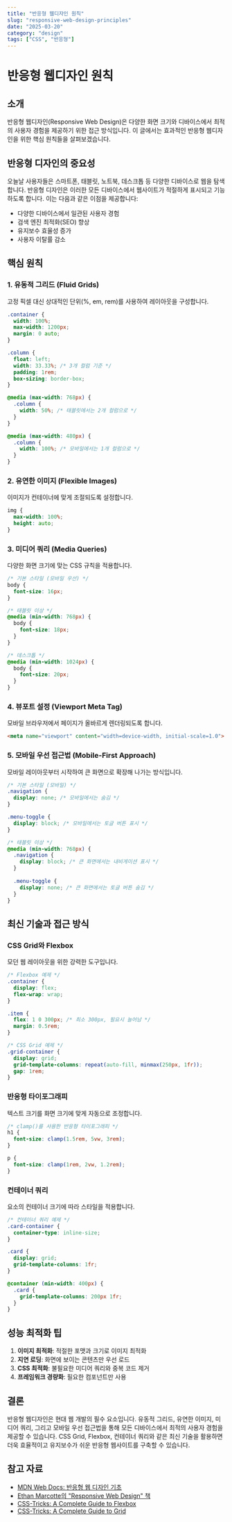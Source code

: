 ```yaml
---
title: "반응형 웹디자인 원칙"
slug: "responsive-web-design-principles"
date: "2025-03-20"
category: "design"
tags: ["CSS", "반응형"]
---
```


# 반응형 웹디자인 원칙

## 소개

반응형 웹디자인(Responsive Web Design)은 다양한 화면 크기와 디바이스에서 최적의 사용자 경험을 제공하기 위한 접근 방식입니다. 이 글에서는 효과적인 반응형 웹디자인을 위한 핵심 원칙들을 살펴보겠습니다.

## 반응형 디자인의 중요성

오늘날 사용자들은 스마트폰, 태블릿, 노트북, 데스크톱 등 다양한 디바이스로 웹을 탐색합니다. 반응형 디자인은 이러한 모든 디바이스에서 웹사이트가 적절하게 표시되고 기능하도록 합니다. 이는 다음과 같은 이점을 제공합니다:

- 다양한 디바이스에서 일관된 사용자 경험
- 검색 엔진 최적화(SEO) 향상
- 유지보수 효율성 증가
- 사용자 이탈률 감소

## 핵심 원칙

### 1. 유동적 그리드 (Fluid Grids)

고정 픽셀 대신 상대적인 단위(%, em, rem)를 사용하여 레이아웃을 구성합니다.

```css
.container {
  width: 100%;
  max-width: 1200px;
  margin: 0 auto;
}

.column {
  float: left;
  width: 33.33%; /* 3개 컬럼 기준 */
  padding: 1rem;
  box-sizing: border-box;
}

@media (max-width: 768px) {
  .column {
    width: 50%; /* 태블릿에서는 2개 컬럼으로 */
  }
}

@media (max-width: 480px) {
  .column {
    width: 100%; /* 모바일에서는 1개 컬럼으로 */
  }
}
```

### 2. 유연한 이미지 (Flexible Images)

이미지가 컨테이너에 맞게 조절되도록 설정합니다.

```css
img {
  max-width: 100%;
  height: auto;
}
```

### 3. 미디어 쿼리 (Media Queries)

다양한 화면 크기에 맞는 CSS 규칙을 적용합니다.

```css
/* 기본 스타일 (모바일 우선) */
body {
  font-size: 16px;
}

/* 태블릿 이상 */
@media (min-width: 768px) {
  body {
    font-size: 18px;
  }
}

/* 데스크톱 */
@media (min-width: 1024px) {
  body {
    font-size: 20px;
  }
}
```

### 4. 뷰포트 설정 (Viewport Meta Tag)

모바일 브라우저에서 페이지가 올바르게 렌더링되도록 합니다.

```html
<meta name="viewport" content="width=device-width, initial-scale=1.0">
```

### 5. 모바일 우선 접근법 (Mobile-First Approach)

모바일 레이아웃부터 시작하여 큰 화면으로 확장해 나가는 방식입니다.

```css
/* 기본 스타일 (모바일) */
.navigation {
  display: none; /* 모바일에서는 숨김 */
}

.menu-toggle {
  display: block; /* 모바일에서는 토글 버튼 표시 */
}

/* 태블릿 이상 */
@media (min-width: 768px) {
  .navigation {
    display: block; /* 큰 화면에서는 내비게이션 표시 */
  }
  
  .menu-toggle {
    display: none; /* 큰 화면에서는 토글 버튼 숨김 */
  }
}
```

## 최신 기술과 접근 방식

### CSS Grid와 Flexbox

모던 웹 레이아웃을 위한 강력한 도구입니다.

```css
/* Flexbox 예제 */
.container {
  display: flex;
  flex-wrap: wrap;
}

.item {
  flex: 1 0 300px; /* 최소 300px, 필요시 늘어남 */
  margin: 0.5rem;
}

/* CSS Grid 예제 */
.grid-container {
  display: grid;
  grid-template-columns: repeat(auto-fill, minmax(250px, 1fr));
  gap: 1rem;
}
```

### 반응형 타이포그래피

텍스트 크기를 화면 크기에 맞게 자동으로 조정합니다.

```css
/* clamp()를 사용한 반응형 타이포그래피 */
h1 {
  font-size: clamp(1.5rem, 5vw, 3rem);
}

p {
  font-size: clamp(1rem, 2vw, 1.2rem);
}
```

### 컨테이너 쿼리

요소의 컨테이너 크기에 따라 스타일을 적용합니다.

```css
/* 컨테이너 쿼리 예제 */
.card-container {
  container-type: inline-size;
}

.card {
  display: grid;
  grid-template-columns: 1fr;
}

@container (min-width: 400px) {
  .card {
    grid-template-columns: 200px 1fr;
  }
}
```

## 성능 최적화 팁

1. **이미지 최적화**: 적절한 포맷과 크기로 이미지 최적화
2. **지연 로딩**: 화면에 보이는 콘텐츠만 우선 로드
3. **CSS 최적화**: 불필요한 미디어 쿼리와 중복 코드 제거
4. **프레임워크 경량화**: 필요한 컴포넌트만 사용

## 결론

반응형 웹디자인은 현대 웹 개발의 필수 요소입니다. 유동적 그리드, 유연한 이미지, 미디어 쿼리, 그리고 모바일 우선 접근법을 통해 모든 디바이스에서 최적의 사용자 경험을 제공할 수 있습니다. CSS Grid, Flexbox, 컨테이너 쿼리와 같은 최신 기술을 활용하면 더욱 효율적이고 유지보수가 쉬운 반응형 웹사이트를 구축할 수 있습니다.

## 참고 자료

- [MDN Web Docs: 반응형 웹 디자인 기초](https://developer.mozilla.org/ko/docs/Learn/CSS/CSS_layout/Responsive_Design)
- [Ethan Marcotte의 "Responsive Web Design" 책](https://abookapart.com/products/responsive-web-design)
- [CSS-Tricks: A Complete Guide to Flexbox](https://css-tricks.com/snippets/css/a-guide-to-flexbox/)
- [CSS-Tricks: A Complete Guide to Grid](https://css-tricks.com/snippets/css/complete-guide-grid/)